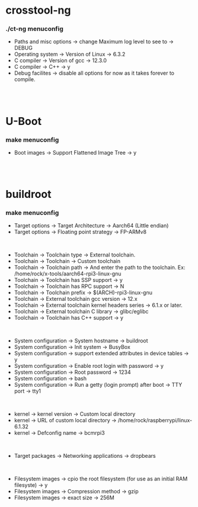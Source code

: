 # crosstool-ng

### ./ct-ng menuconfig

- Paths and misc options -> change Maximum log level to see to -> DEBUG
- Operating system -> Version of Linux -> 6.3.2
- C compiler -> Version of gcc -> 12.3.0
- C compiler -> C++ -> y
- Debug facilites -> disable all options for now as it takes forever to compile.  

<br/>  
<br/>





# U-Boot

### make menuconfig

- Boot images -> Support Flattened Image Tree -> y  

<br/>  
<br/>





# buildroot

### make menuconfig
    
- Target options -> Target Architecture -> Aarch64 (Little endian)
- Target options -> Floating point strategy -> FP-ARMv8  

<br/>

- Toolchain -> Toolchain type -> External toolchain.  
- Toolchain -> Toolchain -> Custom toolchain
- Toolchain -> Toolchain path -> And enter the path to the      toolchain. Ex: /home/rock/x-tools/aarch64-rpi3-linux-gnu
- Toolchain -> Toolchain has SSP support -> y
- Toolchain -> Toolchain has RPC support -> N
- Toolchain -> Toolchain prefix -> $(ARCH)-rpi3-linux-gnu
- Toolchain -> External toolchain gcc version -> 12.x
- Toolchain -> External toolchain kernel headers series -> 6.1.x or later.
- Toolchain -> External toolchain C library -> glibc/eglibc
- Toolchain -> Toolchain has C++ support -> y       

<br/>

- System configuration -> System hostname -> buildroot
- System configuration -> Init system -> BusyBox
- System configuration -> support extended attributes in device tables -> y
- System configuration -> Enable root login with password -> y
- System configuration -> Root password -> 1234
- System configuration -> bash
- System configuration -> Run a getty (login prompt) after boot -> TTY port -> tty1

<br/>

- kernel -> kernel version -> Custom local directory
- kernel -> URL of custom local directory -> /home/rock/raspberrypi/linux-6.1.32
- kernel -> Defconfig name -> bcmrpi3  

<br/>

- Target packages -> Networking applications -> dropbears

<br/>

- Filesystem images -> cpio the root filesystem (for use as an initial RAM filesyste) -> y
- Filesystem images -> Compression method -> gzip
- Filesystem images -> exact size -> 256M  

    
    
    
    
    




 
  
  

